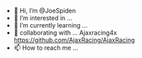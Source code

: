 - 👋 Hi, I’m @JoeSpiden
- 👀 I’m interested in ...
- 🌱 I’m currently learning ...
- 💞️  collaborating with  ... Ajaxracing4x https://github.com/AjaxRacing/AjaxRacing
- 📫 How to reach me ...

<!---
JoeSpiden/JoeSpiden is a ✨ special ✨ repository because its `README.md` (this file) appears on your GitHub profile.
You can click the Preview link to take a look at your changes.
--->
